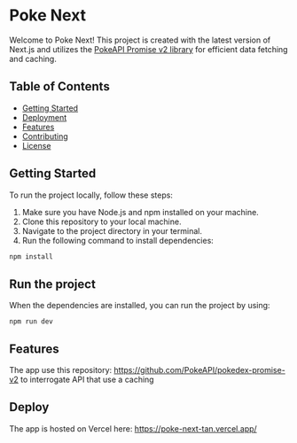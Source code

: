 # Poke Next

Welcome to Poke Next! This project is created with the latest version of Next.js and utilizes the [PokeAPI Promise v2 library](https://github.com/PokeAPI/pokedex-promise-v2) for efficient data fetching and caching.

## Table of Contents

- [Getting Started](#getting-started)
- [Deployment](#deployment)
- [Features](#features)
- [Contributing](#contributing)
- [License](#license)

## Getting Started

To run the project locally, follow these steps:

1. Make sure you have Node.js and npm installed on your machine.
2. Clone this repository to your local machine.
3. Navigate to the project directory in your terminal.
4. Run the following command to install dependencies:

```bash
npm install
```

## Run the project
When the dependencies are installed, you can run the project by using:
```
npm run dev
```

## Features
The app use this repository: https://github.com/PokeAPI/pokedex-promise-v2 to interrogate API that use a caching

## Deploy
The app is hosted on Vercel here: https://poke-next-tan.vercel.app/